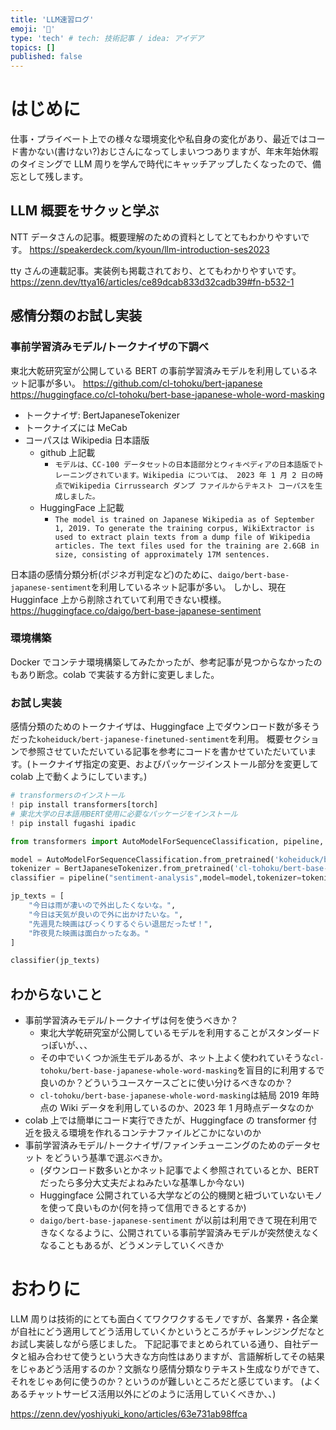 ```yaml
---
title: 'LLM速習ログ'
emoji: '🤗'
type: 'tech' # tech: 技術記事 / idea: アイデア
topics: []
published: false
---
```


# はじめに

仕事・プライベート上での様々な環境変化や私自身の変化があり、最近ではコード書かない(書けない?)おじさんになってしまいつつありますが、年末年始休暇のタイミングで LLM 周りを学んで時代にキャッチアップしたくなったので、備忘として残します。

## LLM 概要をサクッと学ぶ

NTT データさんの記事。概要理解のための資料としてとてもわかりやすいです。
https://speakerdeck.com/kyoun/llm-introduction-ses2023

tty さんの連載記事。実装例も掲載されており、とてもわかりやすいです。
https://zenn.dev/ttya16/articles/ce89dcab833d32cadb39#fn-b532-1

## 感情分類のお試し実装

### 事前学習済みモデル/トークナイザの下調べ

東北大乾研究室が公開している BERT の事前学習済みモデルを利用しているネット記事が多い。
https://github.com/cl-tohoku/bert-japanese
https://huggingface.co/cl-tohoku/bert-base-japanese-whole-word-masking

- トークナイザ: BertJapaneseTokenizer
- トークナイズには MeCab
- コーパスは Wikipedia 日本語版
  - github 上記載
    - `モデルは、CC-100 データセットの日本語部分とウィキペディアの日本語版でトレーニングされています。Wikipedia については、 2023 年 1 月 2 日の時点でWikipedia Cirrussearch ダンプ ファイルからテキスト コーパスを生成しました。`
  - HuggingFace 上記載
    - `The model is trained on Japanese Wikipedia as of September 1, 2019. To generate the training corpus, WikiExtractor is used to extract plain texts from a dump file of Wikipedia articles. The text files used for the training are 2.6GB in size, consisting of approximately 17M sentences.`

日本語の感情分類分析(ポジネガ判定など)のために、`daigo/bert-base-japanese-sentiment`を利用しているネット記事が多い。
しかし、現在 Hugginface 上から削除されていて利用できない模様。
https://huggingface.co/daigo/bert-base-japanese-sentiment

### 環境構築

Docker でコンテナ環境構築してみたかったが、参考記事が見つからなかったのもあり断念。colab で実装する方針に変更しました。

### お試し実装

感情分類のためのトークナイザは、Huggingface 上でダウンロード数が多そうだった`koheiduck/bert-japanese-finetuned-sentiment`を利用。
概要セクションで参照させていただいている記事を参考にコードを書かせていただいています。(トークナイザ指定の変更、およびパッケージインストール部分を変更して colab 上で動くようにしています。)

```python
# transformersのインストール
! pip install transformers[torch]
# 東北大学の日本語用BERT使用に必要なパッケージをインストール
! pip install fugashi ipadic

from transformers import AutoModelForSequenceClassification, pipeline, BertJapaneseTokenizer

model = AutoModelForSequenceClassification.from_pretrained('koheiduck/bert-japanese-finetuned-sentiment')
tokenizer = BertJapaneseTokenizer.from_pretrained('cl-tohoku/bert-base-japanese-whole-word-masking')
classifier = pipeline("sentiment-analysis",model=model,tokenizer=tokenizer)

jp_texts = [
    "今日は雨が凄いので外出したくないな。",
    "今日は天気が良いので外に出かけたいな。",
    "先週見た映画はびっくりするぐらい退屈だったぜ！",
    "昨夜見た映画は面白かったなあ。"
]

classifier(jp_texts)
```

## わからないこと

- 事前学習済みモデル/トークナイザは何を使うべきか？
  - 東北大学乾研究室が公開しているモデルを利用することがスタンダードっぽいが、、、
  - その中でいくつか派生モデルあるが、ネット上よく使われていそうな`cl-tohoku/bert-base-japanese-whole-word-masking`を盲目的に利用するで良いのか？どういうユースケースごとに使い分けるべきなのか？
  - `cl-tohoku/bert-base-japanese-whole-word-masking`は結局 2019 年時点の Wiki データを利用しているのか、2023 年 1 月時点データなのか
- colab 上では簡単にコード実行できたが、Huggingface の transformer 付近を扱える環境を作れるコンテナファイルどこかにないのか
- 事前学習済みモデル/トークナイザ/ファインチューニングのためのデータセット をどういう基準で選ぶべきか。
  - (ダウンロード数多いとかネット記事でよく参照されているとか、BERT だったら多分大丈夫だよねみたいな基準しか今ない)
  - Huggingface 公開されている大学などの公的機関と紐づいていないモノを使って良いものか(何を持って信用できるとするか)
  - `daigo/bert-base-japanese-sentiment` が以前は利用できて現在利用できなくなるように、公開されている事前学習済みモデルが突然使えなくなることもあるが、どうメンテしていくべきか

# おわりに

LLM 周りは技術的にとても面白くてワクワクするモノですが、各業界・各企業が自社にどう適用してどう活用していくかというところがチャレンジングだなとお試し実装しながら感じました。
下記記事でまとめられている通り、自社データと組み合わせて使うという大きな方向性はありますが、言語解析してその結果をじゃあどう活用するのか？文脈なり感情分類なりテキスト生成なりができて、それをじゃあ何に使うのか？というのが難しいところだと感じています。
(よくあるチャットサービス活用以外にどのように活用していくべきか、、)

https://zenn.dev/yoshiyuki_kono/articles/63e731ab98ffca
